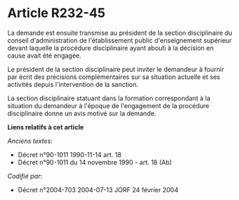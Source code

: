 # Article R232-45

La demande est ensuite transmise au président de la section disciplinaire du conseil d'administration de l'établissement
public d'enseignement supérieur devant laquelle la procédure disciplinaire ayant abouti à la décision en cause avait été
engagée.

Le président de la section disciplinaire peut inviter le demandeur à fournir par écrit des précisions complémentaires sur sa
situation actuelle et ses activités depuis l'intervention de la sanction.

La section disciplinaire statuant dans la formation correspondant à la situation du demandeur à l'époque de l'engagement de
la procédure disciplinaire donne un avis motivé sur la demande.

**Liens relatifs à cet article**

_Anciens textes_:

  - Décret n°90-1011 1990-11-14 art. 18
  - Décret n°90-1011 du 14 novembre 1990 - art. 18 (Ab)

_Codifié par_:

  - Décret n°2004-703 2004-07-13 JORF 24 février 2004
